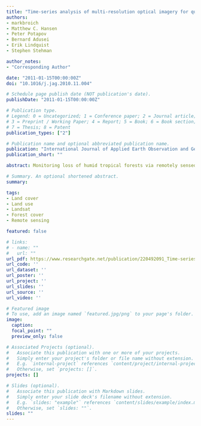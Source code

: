 ```yaml
---
title: "Time-series analysis of multi-resolution optical imagery for quantifying forest cover loss in Sumatra and Kalimantan, Indonesia"
authors:
- markbroich
- Matthew C. Hansen 
- Peter Potapov
- Bernard Adusei
- Erik Lindquist
- Stephen Stehman

author_notes:
- "Corresponding Author"

date: "2011-01-15T00:00:00Z"
doi: "10.1016/j.jag.2010.11.004"

# Schedule page publish date (NOT publication's date).
publishDate: "2011-01-15T00:00:00Z"

# Publication type.
# Legend: 0 = Uncategorized; 1 = Conference paper; 2 = Journal article;
# 3 = Preprint / Working Paper; 4 = Report; 5 = Book; 6 = Book section;
# 7 = Thesis; 8 = Patent
publication_types: ["2"]

# Publication name and optional abbreviated publication name.
publication: "International Journal of Applied Earth Observation and Geoinformation"
publication_short: ""

abstract: Monitoring loss of humid tropical forests via remotely sensed imagery is critical for a number of environmental monitoring objectives, including carbon accounting, biodiversity, and climate modeling science applications. Landsat imagery, provided free of charge by the U.S. Geological Survey Center for Earth Resources Observation and Science (USGS/EROS), enables consistent and timely forest cover loss updates from regional to biome scales. The Indonesian islands of Sumatra and Kalimantan are a center of significant forest cover change within the humid tropics with implications for carbon dynamics, biodiversity maintenance and local livelihoods. Sumatra and Kalimantan feature poor observational coverage compared to other centers of humid tropical forest change, such as Mato Grosso, Brazil, due to the lack of ongoing acquisitions from nearby ground stations and the persistence of cloud cover obscuring the land surface. At the same time, forest change in Indonesia is transient and does not always result in deforestation, as cleared forests are rapidly replaced by timber plantations and oil palm estates. Epochal composites, where single best observations are selected over a given time interval and used to quantify change, are one option for monitoring forest change in cloudy regions. However, the frequency of forest cover change in Indonesia confounds the ability of image composite pairs to quantify all change. Transient change occurring between composite periods is often missed and the length of time required for creating a cloud-free composite often obscures change occurring within the composite period itself. In this paper, we analyzed all Landsat 7 imagery with <50% cloud cover and data and products from the Moderate Resolution Imaging Spectroradiometer (MODIS) to quantify forest cover loss for Sumatra and Kalimantan from 2000 to 2005. We demonstrated that time-series approaches examining all good land observations are more accurate in mapping forest cover change in Indonesia than change maps based on image composites. Unlike other time-series analyses employing observations with a consistent periodicity, our study area was characterized by highly unequal observation counts and frequencies due to persistent cloud cover, scan line corrector off (SLC-off) gaps, and the absence of a complete archive. Our method accounts for this variation by generating a generic variable space. We evaluated our results against an independent probability sample-based estimate of gross forest cover loss and expert mapped gross forest cover loss at 64 sample sites. The mapped gross forest cover loss for Sumatra and Kalimantan was 2.86% of the land area, or 2.86 Mha from 2000 to 2005, with the highest concentration having occurred in Riau and Kalimantan Tengah provinces.

# Summary. An optional shortened abstract.
summary: 

tags:
- Land cover
- Land use
- Landsat
- Forest cover
- Remote sensing

featured: false

# links:
# - name: ""
#   url: ""
url_pdf: https://www.researchgate.net/publication/220492091_Time-series_analysis_of_multi-resolution_optical_imagery_for_quantifying_forest_cover_loss_in_Sumatra_and_Kalimantan_Indonesia
url_code: ''
url_dataset: ''
url_poster: ''
url_project: ''
url_slides: ''
url_source: ''
url_video: ''

# Featured image
# To use, add an image named `featured.jpg/png` to your page's folder. 
image:
  caption: 
  focal_point: ""
  preview_only: false

# Associated Projects (optional).
#   Associate this publication with one or more of your projects.
#   Simply enter your project's folder or file name without extension.
#   E.g. `internal-project` references `content/project/internal-project/index.md`.
#   Otherwise, set `projects: []`.
projects: []

# Slides (optional).
#   Associate this publication with Markdown slides.
#   Simply enter your slide deck's filename without extension.
#   E.g. `slides: "example"` references `content/slides/example/index.md`.
#   Otherwise, set `slides: ""`.
slides: ""
---
```



